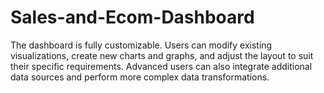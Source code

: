 # Sales-and-Ecom-Dashboard
The dashboard is fully customizable. Users can modify existing visualizations, create new charts and graphs, and adjust the layout to suit their specific requirements. Advanced users can also integrate additional data sources and perform more complex data transformations.
